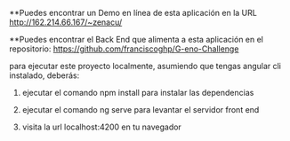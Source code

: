 **Puedes encontrar un Demo en línea de esta aplicación en la URL http://162.214.66.167/~zenacu/

**Puedes encontrar el Back End que alimenta a esta aplicación en el repositorio: https://github.com/franciscoghp/G-eno-Challenge

para ejecutar este proyecto localmente, asumiendo que tengas angular cli instalado,  deberás:

1. ejecutar el comando npm install para instalar las dependencias

2. ejecutar el comando ng serve para levantar el servidor front end

3. visita la url localhost:4200 en tu navegador